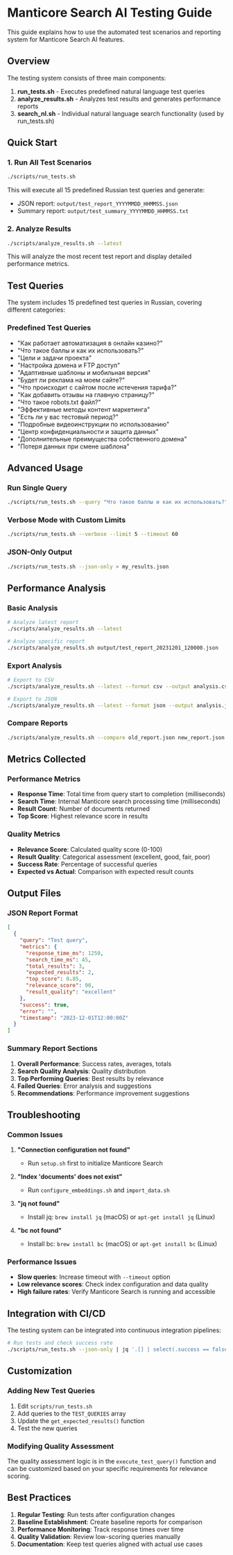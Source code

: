# Manticore Search AI Testing Guide

This guide explains how to use the automated test scenarios and reporting system for Manticore Search AI features.

## Overview

The testing system consists of three main components:

1. **run_tests.sh** - Executes predefined natural language test queries
2. **analyze_results.sh** - Analyzes test results and generates performance reports
3. **search_nl.sh** - Individual natural language search functionality (used by run_tests.sh)

## Quick Start

### 1. Run All Test Scenarios

```bash
./scripts/run_tests.sh
```

This will execute all 15 predefined Russian test queries and generate:
- JSON report: `output/test_report_YYYYMMDD_HHMMSS.json`
- Summary report: `output/test_summary_YYYYMMDD_HHMMSS.txt`

### 2. Analyze Results

```bash
./scripts/analyze_results.sh --latest
```

This will analyze the most recent test report and display detailed performance metrics.

## Test Queries

The system includes 15 predefined test queries in Russian, covering different categories:

### Predefined Test Queries
- "Как работает автоматизация в онлайн казино?"
- "Что такое баллы и как их использовать?"
- "Цели и задачи проекта"
- "Настройка домена и FTP доступ"
- "Адаптивные шаблоны и мобильная версия"
- "Будет ли реклама на моем сайте?"
- "Что происходит с сайтом после истечения тарифа?"
- "Как добавить отзывы на главную страницу?"
- "Что такое robots.txt файл?"
- "Эффективные методы контент маркетинга"
- "Есть ли у вас тестовый период?"
- "Подробные видеоинструкции по использованию"
- "Центр конфиденциальности и защита данных"
- "Дополнительные преимущества собственного домена"
- "Потеря данных при смене шаблона"

## Advanced Usage



### Run Single Query

```bash
./scripts/run_tests.sh --query "Что такое баллы и как их использовать?"
```

### Verbose Mode with Custom Limits

```bash
./scripts/run_tests.sh --verbose --limit 5 --timeout 60
```

### JSON-Only Output

```bash
./scripts/run_tests.sh --json-only > my_results.json
```

## Performance Analysis

### Basic Analysis

```bash
# Analyze latest report
./scripts/analyze_results.sh --latest

# Analyze specific report
./scripts/analyze_results.sh output/test_report_20231201_120000.json
```

### Export Analysis

```bash
# Export to CSV
./scripts/analyze_results.sh --latest --format csv --output analysis.csv

# Export to JSON
./scripts/analyze_results.sh --latest --format json --output analysis.json
```

### Compare Reports

```bash
./scripts/analyze_results.sh --compare old_report.json new_report.json
```

## Metrics Collected

### Performance Metrics
- **Response Time**: Total time from query start to completion (milliseconds)
- **Search Time**: Internal Manticore search processing time (milliseconds)
- **Result Count**: Number of documents returned
- **Top Score**: Highest relevance score in results

### Quality Metrics
- **Relevance Score**: Calculated quality score (0-100)
- **Result Quality**: Categorical assessment (excellent, good, fair, poor)
- **Success Rate**: Percentage of successful queries
- **Expected vs Actual**: Comparison with expected result counts



## Output Files

### JSON Report Format
```json
[
  {
    "query": "Test query",
    "metrics": {
      "response_time_ms": 1250,
      "search_time_ms": 45,
      "total_results": 3,
      "expected_results": 2,
      "top_score": 0.85,
      "relevance_score": 90,
      "result_quality": "excellent"
    },
    "success": true,
    "error": "",
    "timestamp": "2023-12-01T12:00:00Z"
  }
]
```

### Summary Report Sections
1. **Overall Performance**: Success rates, averages, totals
2. **Search Quality Analysis**: Quality distribution
3. **Top Performing Queries**: Best results by relevance
4. **Failed Queries**: Error analysis and suggestions
5. **Recommendations**: Performance improvement suggestions

## Troubleshooting

### Common Issues

1. **"Connection configuration not found"**
   - Run `setup.sh` first to initialize Manticore Search

2. **"Index 'documents' does not exist"**
   - Run `configure_embeddings.sh` and `import_data.sh`

3. **"jq not found"**
   - Install jq: `brew install jq` (macOS) or `apt-get install jq` (Linux)

4. **"bc not found"**
   - Install bc: `brew install bc` (macOS) or `apt-get install bc` (Linux)

### Performance Issues

- **Slow queries**: Increase timeout with `--timeout` option
- **Low relevance scores**: Check index configuration and data quality
- **High failure rates**: Verify Manticore Search is running and accessible

## Integration with CI/CD

The testing system can be integrated into continuous integration pipelines:

```bash
# Run tests and check success rate
./scripts/run_tests.sh --json-only | jq '.[] | select(.success == false) | length' | xargs test 0 -eq
```

## Customization

### Adding New Test Queries

1. Edit `scripts/run_tests.sh`
2. Add queries to the `TEST_QUERIES` array
3. Update the `get_expected_results()` function
4. Test the new queries

### Modifying Quality Assessment

The quality assessment logic is in the `execute_test_query()` function and can be customized based on your specific requirements for relevance scoring.

## Best Practices

1. **Regular Testing**: Run tests after configuration changes
2. **Baseline Establishment**: Create baseline reports for comparison
3. **Performance Monitoring**: Track response times over time
4. **Quality Validation**: Review low-scoring queries manually
5. **Documentation**: Keep test queries aligned with actual use cases